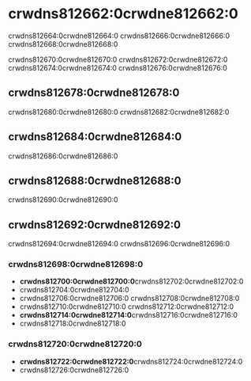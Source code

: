 # crwdns812662:0crwdne812662:0

<p class="description">crwdns812664:0crwdne812664:0 crwdns812666:0crwdne812666:0 crwdns812668:0crwdne812668:0</p>

crwdns812670:0crwdne812670:0 crwdns812672:0crwdne812672:0 crwdns812674:0crwdne812674:0 crwdns812676:0crwdne812676:0

## crwdns812678:0crwdne812678:0

crwdns812680:0crwdne812680:0 crwdns812682:0crwdne812682:0

## crwdns812684:0crwdne812684:0

crwdns812686:0crwdne812686:0

## crwdns812688:0crwdne812688:0

crwdns812690:0crwdne812690:0

## crwdns812692:0crwdne812692:0

crwdns812694:0crwdne812694:0 crwdns812696:0crwdne812696:0

### crwdns812698:0crwdne812698:0

- **crwdns812700:0crwdne812700:0**crwdns812702:0crwdne812702:0 
 - crwdns812704:0crwdne812704:0
- crwdns812706:0crwdne812706:0 crwdns812708:0crwdne812708:0
- crwdns812710:0crwdne812710:0 crwdns812712:0crwdne812712:0
- **crwdns812714:0crwdne812714:0**crwdns812716:0crwdne812716:0 
 - crwdns812718:0crwdne812718:0

### crwdns812720:0crwdne812720:0

- **crwdns812722:0crwdne812722:0**crwdns812724:0crwdne812724:0 
 - crwdns812726:0crwdne812726:0